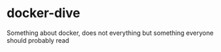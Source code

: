 # docker-dive
Something about docker, does not everything but something everyone should probably read
